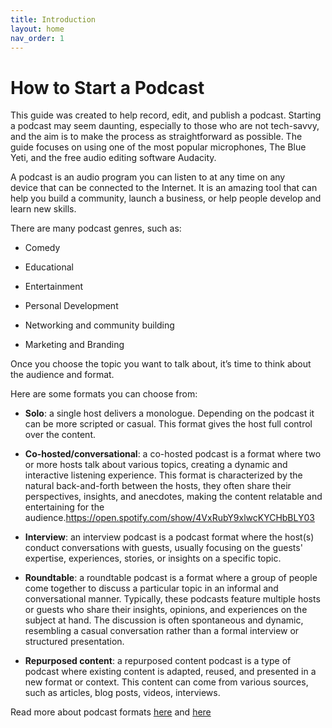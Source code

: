 ```yaml
---
title: Introduction
layout: home
nav_order: 1
---
```


# How to Start a Podcast 


This guide was created to help record, edit, and publish a podcast. Starting a podcast may seem daunting, especially to those who are not tech-savvy, and the aim is to make the process as straightforward as possible. The guide focuses on using one of the most popular microphones, The Blue Yeti, and the free audio editing software Audacity.

A podcast is an audio program you can listen to at any time on any device that can be connected to the Internet. It is an amazing tool that can help you build a community, launch a business, or help people develop and learn new skills.

There are many podcast genres, such as:

- Comedy

- Educational

- Entertainment

- Personal Development

- Networking and community building

- Marketing and Branding

Once you choose the topic you want to talk about, it’s time to think about the audience and format. 

Here are some formats you can choose from:

- **Solo**: a single host delivers a monologue. Depending on the podcast it can be more scripted or casual. This format gives the host full control over the content.   

- **Co-hosted/conversational**: a co-hosted podcast is a format where two or more hosts talk about various topics, creating a dynamic and interactive listening experience. This format is characterized by the natural back-and-forth between the hosts, they often share their perspectives, insights, and anecdotes, making the content relatable and entertaining for the audience.https://open.spotify.com/show/4VxRubY9xlwcKYCHbBLY03 

- **Interview**: an interview podcast is a podcast format where the host(s) conduct conversations with guests, usually focusing on the guests' expertise, experiences, stories, or insights on a specific topic. 

- **Roundtable**:  a roundtable podcast is a format where a group of people come together to discuss a particular topic in an informal and conversational manner. Typically, these podcasts feature multiple hosts or guests who share their insights, opinions, and experiences on the subject at hand. The discussion is often spontaneous and dynamic, resembling a casual conversation rather than a formal interview or structured presentation. 

- **Repurposed content**: a repurposed content podcast is a type of podcast where existing content is adapted, reused, and presented in a new format or context. This content can come from various sources, such as articles, blog posts, videos, interviews. 



Read more about podcast formats [here](https://castos.com/podcast-format/ ) and  [here](https://www.brafton.com/blog/video-marketing/types-of-podcasts/)

